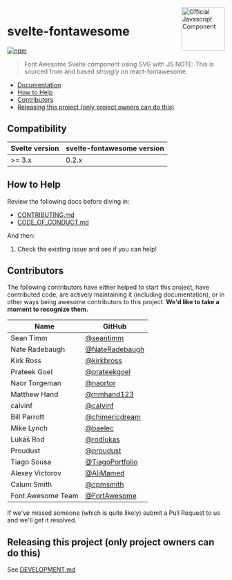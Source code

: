 <a href="https://fontawesome.com">
  <img align="right" width="100" height="100" alt="Official Javascript Component" src="https://img.fortawesome.com/349cfdf6/official-javascript-component.svg">
</a>

# svelte-fontawesome

[![npm](https://img.shields.io/npm/v/@fortawesome/react-fontawesome.svg?style=flat-square)](https://www.npmjs.com/package/@seantimm/svelte-fontawesome)

> Font Awesome Svelte component using SVG with JS
> NOTE: This is sourced from and based *strongly* on react-fontawesome.

<!-- toc -->

- [Documentation](#documentation)
- [How to Help](#how-to-help)
- [Contributors](#contributors)
- [Releasing this project (only project owners can do this)](#releasing-this-project-only-project-owners-can-do-this)

<!-- tocstop -->

<!-- ## Documentation -->

## Compatibility
| Svelte version | svelte-fontawesome version |
| - | - |
| >= 3.x | 0.2.x |

<!-- Official documentation is hosted at fontawesome.com:

[Check it out here](https://fontawesome.com/v6/docs/web/use-with/react/) -->

## How to Help

Review the following docs before diving in:

- [CONTRIBUTING.md](CONTRIBUTING.md)
- [CODE_OF_CONDUCT.md](CODE_OF_CONDUCT.md)

And then:

1.  Check the existing issue and see if you can help!

## Contributors

The following contributors have either helped to start this project, have contributed
code, are actively maintaining it (including documentation), or in other ways
being awesome contributors to this project. **We'd like to take a moment to recognize them.**

| Name              | GitHub                                                    |
| ----------------- | --------------------------------------------------------- |
| Sean Timm         | [@seantimm](https://github.com/seantimm)                  |
| Nate Radebaugh    | [@NateRadebaugh](https://github.com/NateRadebaugh)        |
| Kirk Ross         | [@kirkbross](https://github.com/kirkbross)                |
| Prateek Goel      | [@prateekgoel](https://github.com/prateekgoel)            |
| Naor Torgeman     | [@naortor](https://github.com/naortor)                    |
| Matthew Hand      | [@mmhand123](https://github.com/mmhand123)                |
| calvinf           | [@calvinf](https://github.com/calvinf)                    |
| Bill Parrott      | [@chimericdream](https://github.com/chimericdream)        |
| Mike Lynch        | [@baelec](https://github.com/baelec)                      |
| Lukáš Rod         | [@rodlukas](https://github.com/rodlukas)                  |
| Proudust          | [@proudust](https://github.com/proudust)                  |
| Tiago Sousa       | [@TiagoPortfolio](https://github.com/TiagoPortfolio)      |
| Alexey Victorov   | [@AliMamed](https://github.com/AliMamed)                  |
| Calum Smith       | [@cpmsmith](https://github.com/cpmsmith)                  |
| Font Awesome Team | [@FortAwesome](https://github.com/orgs/FortAwesome/people)|

If we've missed someone (which is quite likely) submit a Pull Request to us and we'll get it resolved.

## Releasing this project (only project owners can do this)

See [DEVELOPMENT.md](DEVELOPMENT.md#release)
